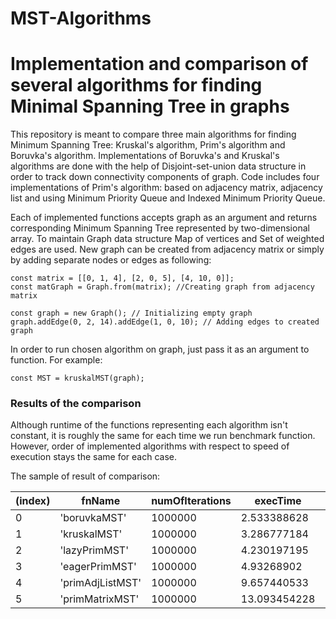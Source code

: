 # MST-Algorithms

Implementation and comparison of several algorithms for finding Minimal Spanning Tree in graphs
=======
This repository is meant to compare three main algorithms for finding Minimum Spanning Tree: Kruskal's algorithm, Prim's algorithm and Boruvka's algorithm. Implementations of Boruvka's and Kruskal's algorithms are done with the help of Disjoint-set-union data structure in order to track down connectivity components of graph. Code includes four implementations of Prim's algorithm: based on adjacency matrix, adjacency list and using
Minimum Priority Queue and Indexed Minimum Priority Queue.

Each of implemented functions accepts graph as an argument and returns corresponding Minimum Spanning Tree represented by two-dimensional array. To maintain Graph data structure Map of vertices and Set of weighted edges are used. New graph can be created from adjacency matrix or simply by adding separate nodes or edges as following:

```
const matrix = [[0, 1, 4], [2, 0, 5], [4, 10, 0]];
const matGraph = Graph.from(matrix); //Creating graph from adjacency matrix

const graph = new Graph(); // Initializing empty graph
graph.addEdge(0, 2, 14).addEdge(1, 0, 10); // Adding edges to created graph
```

In order to run chosen algorithm on graph, just pass it as an argument to function. For example:

```
const MST = kruskalMST(graph);
```
### Results of the comparison

Although runtime of the functions representing each algorithm isn't constant, it is roughly the same for each time we run benchmark function. However, order of implemented algorithms with respect to speed of execution stays the same for each case. 

The sample of result of comparison:

| (index) | fnName | numOfIterations | execTime | percentage
| ---       |     ---    |          --- | ---   | ---   |
|  0  | 'boruvkaMST'   | 1000000   | 2.533388628 | 0 |
|  1  | 'kruskalMST'   | 1000000   | 3.286777184 | 8 |
|  2  | 'lazyPrimMST'  | 1000000   | 4.230197195 | 17|
|  3  | 'eagerPrimMST'  | 1000000   | 4.93268902  | 23|
|  4  | 'primAdjListMST' | 1000000   | 9.657440533  | 68|
|  5  | 'primMatrixMST'  | 1000000   | 13.093454228  | 100|
